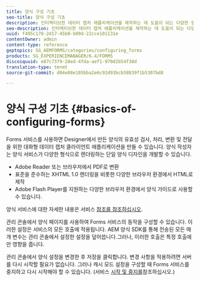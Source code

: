 ```yaml
---
title: 양식 구성 기초
seo-title: 양식 구성 기초
description: 인터랙티브한 데이터 캡처 애플리케이션을 제작하는 데 도움이 되는 다양한 양식 서비스에 대해 알아봅니다.
seo-description: 인터랙티브한 데이터 캡처 애플리케이션을 제작하는 데 도움이 되는 다양한 양식 서비스에 대해 알아봅니다.
uuid: f495c170-2d17-45b0-b09d-22cce101131e
contentOwner: admin
content-type: reference
geptopics: SG_AEMFORMS/categories/configuring_forms
products: SG_EXPERIENCEMANAGER/6.4/FORMS
discoiquuid: e87c7379-28ed-4fda-aef1-970d2b54f30d
translation-type: tm+mt
source-git-commit: d04e08e105bba2e6c92d93bcb58839f1b5307bd8

---
```



# 양식 구성 기초 {#basics-of-configuring-forms}

Forms 서비스를 사용하면 Designer에서 만든 양식의 유효성 검사, 처리, 변환 및 전달을 위한 대화형 데이터 캡처 클라이언트 애플리케이션을 만들 수 있습니다. 양식 작성자는 양식 서비스가 다양한 형식으로 렌더링하는 단일 양식 디자인을 개발할 수 있습니다.

* Adobe Reader 또는 브라우저에서 PDF로 변환
* 표준을 준수하는 XHTML 1.0 렌더링을 비롯한 다양한 브라우저 환경에서 HTML로 제작
* Adobe Flash Player를 지원하는 다양한 브라우저 환경에서 양식 가이드로 사용할 수 있습니다.

양식 서비스에 대한 자세한 내용은 서비스 [참조를 참조하십시오](https://www.adobe.com/go/learn_aemforms_services_63).

관리 콘솔에서 양식 페이지를 사용하여 Forms 서비스의 동작을 구성할 수 있습니다. 이러한 설정은 서비스의 모든 호출에 적용됩니다. AEM 양식 SDK를 통해 전송된 모든 매개 변수는 관리 콘솔에서 설정한 설정을 덮어씁니다.그러나, 이러한 호출은 특정 호출에만 영향을 줍니다.

관리 콘솔에서 양식 설정을 변경한 후 저장을 클릭합니다. 변경 사항을 적용하려면 서버를 다시 시작할 필요가 없습니다. 그러나 캐시 모드 설정을 구성할 때 Forms 서비스를 중지하고 다시 시작해야 할 수 있습니다. (서비스 [시작 및 중지를](/help/forms/using/admin-help/starting-stopping-services.md#starting-and-stopping-services)참조하십시오.)
